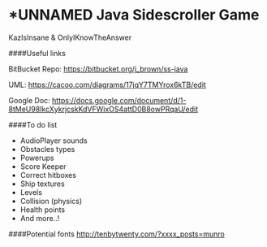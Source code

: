 # *UNNAMED Java Sidescroller Game

KazIsInsane & OnlyIKnowTheAnswer

####Useful links

BitBucket Repo: https://bitbucket.org/j_brown/ss-java

UML: https://cacoo.com/diagrams/17jqY7TMYrox6kTB/edit

Google Doc: https://docs.google.com/document/d/1-8tMeU98IkcXykrjcskKdVFWixOS4attD0B8owPRqaU/edit

####To do list

- AudioPlayer sounds
- Obstacles types
- Powerups
- Score Keeper
- Correct hitboxes
- Ship textures
- Levels
- Collision (physics)
- Health points
- And more..!


####Potential fonts
http://tenbytwenty.com/?xxxx_posts=munro
